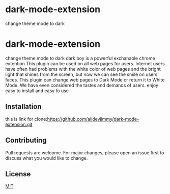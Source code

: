 # dark-mode-extension
change theme mode to dark
# dark-mode-extension
change theme mode to dark
 dark boy is a powerful exchanable chrome extention
 This plugin can be used on all web pages for users. Internet users have often had problems with the white color of web pages and the bright light that shines from the screen, but now we can see the smile on users' faces. This plugin can change web pages to Dark Mode or return it to White Mode. We have even considered the tastes and demands of users. enjoy
 easy to install and easy to use 
 ## Installation
 this is link for clone:https://github.com/alidevjimmy/dark-mode-extension.git

 ## Contributing
Pull requests are welcome. For major changes, please open an issue first to discuss what you would like to change.
 ## License
[MIT](https://choosealicense.com/licenses/mit/)
